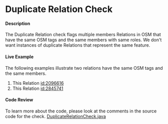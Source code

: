 # Duplicate Relation Check

#### Description
The Duplicate Relation check flags multiple members Relations in OSM that have the same OSM tags and the same members with same roles.
We don't want instances of duplicate Relations that represent the same feature.

#### Live Example
The following examples illustrate two relations have the same OSM tags and the same members.
1) This Relation [id:2096616](https://www.openstreetmap.org/relation/2096616)
2) This Relation [id:2845741](https://www.openstreetmap.org/relation/2845741)


#### Code Review

To learn more about the code, please look at the comments in the source code for the check.
[DuplicateRelationCheck.java](../../src/main/java/org/openstreetmap/atlas/checks/validation/relation/DuplicateRelationCheck.java)